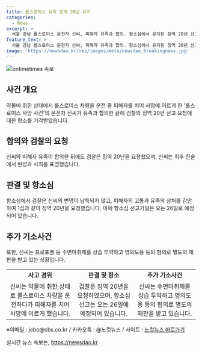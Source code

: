 ```yaml
---
title: 롤스로이스 유족 징역 20년 유지
categories:
  - News
excerpt: >
  서울 강남 롤스로이스 운전자 신씨, 피해자 유족과 합의. 항소심에서 유지된 징역 20년 선고, 검찰은 다시 징역 20년 요청. 신씨는 합의 후 처벌불원서 제출하며 사과하고, 검찰은 증거 인멸 등 이유로 항소 기각과 징역 20년 구형 요청. 피해자 숨지게 한 사건에 대해 신씨는 평생 반성하겠다고 언급. 1심 재판에서는 향정신성 의약품 투약과 도주를 인정받아 징역 20년 선고. 심리는 오는 26일로 예정. 추가로 프로포폴 등 수면마취제 투약 혐의로 별도 재판 중.
feature_text: >
  서울 강남 롤스로이스 운전자 신씨, 피해자 유족과 합의. 항소심에서 유지된 징역 20년 선고, 검찰은 다시 징역 20년 요청. 신씨는 합의 후 처벌불원서 제출하며 사과하고, 검찰은 증거 인멸 등 이유로 항소 기각과 징역 20년 구형 요청. 피해자 숨지게 한 사건에 대해 신씨는 평생 반성하겠다고 언급. 1심 재판에서는 향정신성 의약품 투약과 도주를 인정받아 징역 20년 선고. 심리는 오는 26일로 예정. 추가로 프로포폴 등 수면마취제 투약 혐의로 별도 재판 중.
image: 'https://newsdao.kr/res/images/meta/newsdao_breakingnews.jpg'
---
```


<p><img src="https://newsdao.kr/res/images/meta/newsdao_breakingnews.jpg" alt="ontimetimes 속보" /></p>

<h2 data-ke-size="size26">사건 개요</h2>

<p data-ke-size="size16">약물에 취한 상태에서 롤스로이스 차량을 운전 중 피해자를 치어 사망에 이르게 한 '롤스로이스 사망 사건'의 운전자 신씨가 유족과 합의한 끝에 검찰의 징역 20년 선고 요청에 대한 항소를 기각받았습니다.</p>

<h2 data-ke-size="size26">합의와 검찰의 요청</h2>

<p data-ke-size="size16">신씨와 피해자 유족이 합의한 뒤에도 검찰은 징역 20년을 요청했으며, 신씨는 최후 진술에서 반성과 사죄를 표명했습니다.</p>

<h2 data-ke-size="size26">판결 및 항소심</h2>

<p data-ke-size="size16">항소심에서 검찰은 신씨의 변명이 납득되지 않고, 피해자의 고통과 유족의 상처를 감안하여 1심과 같이 징역 20년을 요청했습니다. 이에 항소심 선고기일은 오는 26일로 예정되어 있습니다.</p>

<h2 data-ke-size="size26">추가 기소사건</h2>

<p data-ke-size="size16">또한, 신씨는 프로포폴 등 수면마취제를 상습 투약하고 명의도용 등의 혐의로 별도의 재판을 받고 있는 상황입니다.</p>

<table>
    <tr>
        <td style="text-align: center; height: 17px;"><b>사고 경위</b></td>
        <td style="text-align: center; height: 17px;"><b>판결 및 항소</b></td>
        <td style="text-align: center; height: 17px;"><b>추가 기소사건</b></td>
    </tr>
    <tr>
        <td style="text-align: center; height: 17px;">신씨는 약물에 취한 상태로 롤스로이스 차량을 운전하다가 피해자를 치어 사망에 이르게 했습니다.</td>
        <td style="text-align: center; height: 17px;">검찰은 징역 20년을 요청하였으며, 항소심 선고는 오는 26일에 예정되어 있습니다.</td>
        <td style="text-align: center; height: 17px;">신씨는 수면마취제를 상습 투약하고 명의도용 등의 혐의로 별도의 재판을 받고 있습니다.</td>
    </tr>
</table>

<p data-ke-size="size16">※이메일 : jebo@cbs.co.kr / 카카오톡 : @노컷뉴스 / 사이트 : <a href="https://url.kr/b71afn" target="_blank" rel="noopener">노컷뉴스 바로가기</a></p>
실시간 뉴스 속보는, <a href="https://newsdao.kr" rel="dofollow">https://newsdao.kr</a>


